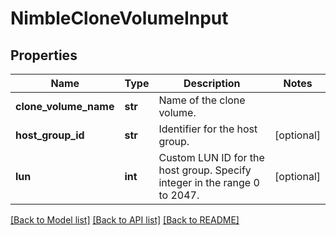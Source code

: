# NimbleCloneVolumeInput

## Properties
Name | Type | Description | Notes
------------ | ------------- | ------------- | -------------
**clone_volume_name** | **str** | Name of the clone volume. | 
**host_group_id** | **str** | Identifier for the host group. | [optional] 
**lun** | **int** | Custom LUN ID for the host group. Specify integer in the range 0 to 2047. | [optional] 

[[Back to Model list]](../README.md#documentation-for-models) [[Back to API list]](../README.md#documentation-for-api-endpoints) [[Back to README]](../README.md)


